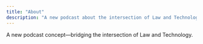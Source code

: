 ```yaml
---
title: "About"
description: "A new podcast about the intersection of Law and Technology."
---
```



A new podcast concept—bridging the intersection of Law and Technology.
